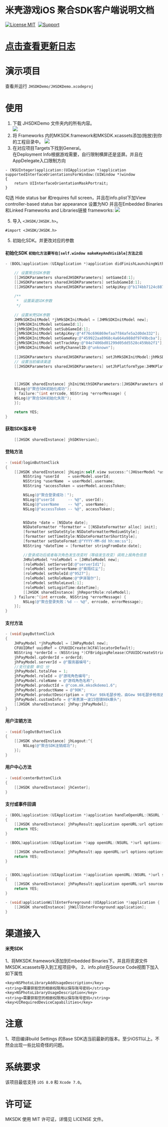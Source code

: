 # 米壳游戏iOS 聚合SDK客户端说明文档
[![License MIT](https://img.shields.io/badge/license-MIT-green.svg?style=flat)](https://raw.githubusercontent.com/mikegame/iOS-JHSDKDemo/master/LICENSE)&nbsp;
[![Support](https://img.shields.io/badge/support-iOS%208%2B%20-blue.svg?style=flat)](https://www.apple.com/nl/ios/)&nbsp;


[点击查看更新日志](https://github.com/mikegame/iOS-JHSDKDemo/blob/master/JHSDKVerisonReadMe.txt "Title")
==============

演示项目
==============
查看并运行 `JHSDKDemo/JHSDKDemo.xcodeproj`


使用
==============


1. 下载 JHSDKDemo 文件夹内的所有内容。<br/>
<img src="https://github.com/mikegame/iOS-JHSDKDemo/blob/master/Snapshots/FrameworkPath.png"><br/>
2. 将 Frameworks 内的MKSDK.framework和MKSDK.xcassets添加(拖放)到你的工程目录中。
<img src="https://github.com/mikegame/iOS-JHSDKDemo/blob/master/Snapshots/Framework.png"><br/>
3. 在对应项目Targets下找到General。<br/>
在Deployment Info根据游戏需要，自行限制横屏还是竖屏。并且在AppDelegate入口限制方向<br/>
```
- (NSUInteger)application:(UIApplication *)application supportedInterfaceOrientationsForWindow:(UIWindow *)window
{
    return UIInterfaceOrientationMaskPortrait;
}
```
勾选 Hide status bar 和requires full screen，并且在info.plist下加View controller-based status bar appearance 设置为NO
并且在Embedded Binaries和Linked Frameworks and Libraries链接 frameworks:
<img src="https://github.com/mikegame/iOS-JHSDKDemo/blob/master/Snapshots/FrameworkLink.png"><br/>

5. 导入 `<JHSDK/JHSDK.h>`。
```
#import <JHSDK/JHSDK.h>
```
5. 初始化SDK。并更改对应的参数

#### 初始化SDK `初始化方法要写在[self.window makeKeyAndVisible]方法之后`

```objective-c
- (BOOL)application:(UIApplication *)application didFinishLaunchingWithOptions:(NSDictionary *)launchOptions {

    // 设置聚合SDK参数
    [[JHSDKParameters sharedJHSDKParameters] setGameId:1];
    [[JHSDKParameters sharedJHSDKParameters] setSubGameId:1];
    [[JHSDKParameters sharedJHSDKParameters] setApiKey:@"b174bb7124c887547d384bbe11aaaa01"];
    
    /**
     *  设置渠道SDK参数
     */
     
    // 设置米壳SDK参数
    JHMkSDKInitModel *jhMkSDKInitModel = [JHMkSDKInitModel new];
    [jhMkSDKInitModel setGameId:1];
    [jhMkSDKInitModel setSubGameId:1];
    [jhMkSDKInitModel setApiKey:@"4f76c696869efaa7f84afe5a2d0de332"];
    [jhMkSDKInitModel setGameKey:@"459922aa8968c4a664a988df9749bcba"];
    [jhMkSDKInitModel setTrackKey:@"04e7406bd01299d05dd5528c459bb2f1"];
    [jhMkSDKInitModel setRyChannelID:@"unknown"];
    
    [[JHSDKParameters sharedJHSDKParameters] setJhMkSDKInitModel:jhMkSDKInitModel];
    // 设置当前编译渠道
    [[JHSDKParameters sharedJHSDKParameters] setJhPlatformType:JHMKPlatform];



    [[JHSDK sharedInstance] jhInitWithSDKParameters:[JHSDKParameters sharedJHSDKParameters] success:^{
    NSLog(@"聚合SDK初始化成功");
    } failure:^(int errcode, NSString *errorMessage) {
    NSLog(@"聚合SDK初始化失败");
    }];

    return YES;
}
```

#### 获取SDK版本号

```objective-c
    [[JHSDK sharedInstance] jhSDKVersion];
```

#### 登陆方法

```objective-c
- (void)loginButtonClick
{
    [[JHSDK sharedInstance] jhLogin:self.view success:^(JHUserModel *userModel) {
        NSString *userId    = userModel.userId;
        NSString *userName  = userModel.username;
        NSString *accessToken = userModel.accessToken;

        NSLog(@"聚合登录成功：");
        NSLog(@"userId      -- %@", userId);
        NSLog(@"userName    -- %@", userName);
        NSLog(@"accessToken -- %@", accessToken);


        NSDate *date = [NSDate date];
        NSDateFormatter *formatter = [[NSDateFormatter alloc] init];
        [formatter setDateStyle:NSDateFormatterMediumStyle];
        [formatter setTimeStyle:NSDateFormatterShortStyle];
        [formatter setDateFormat:@"YYYY-MM-dd hh:mm:ss"];
        NSString *dateTime = [formatter stringFromDate:date];

        //登录成功后或者每次角色发生改变时（等级发生改变）调用上报角色信息
        JHRoleModel *roleModel = [JHRoleModel new];
        [roleModel setServerId:@"serverId1"];
        [roleModel setServerName:@"紫陌红尘"];
        [roleModel setRoleId:@"9527"];
        [roleModel setRoleName:@"伊泽瑞尔"];
        [roleModel setRoleLevel:1];
        [roleModel setLoginTime:dateTime];
        [[JHSDK sharedInstance] jhReportRole:roleModel];
    } failure:^(int errcode, NSString *errorMessage) {
        NSLog(@"聚合登录失败：%d -- %@", errcode, errorMessage);
    }];
}
```

#### 支付方法

```objective-c
- (void)payButtonClick
{
    JHPayModel *jhPayModel = [JHPayModel new];
    CFUUIDRef uuidRef = CFUUIDCreate(kCFAllocatorDefault);
    NSString *orderId = (NSString *)CFBridgingRelease(CFUUIDCreateString(kCFAllocatorDefault, uuidRef));
    jhPayModel.cpOrderId = orderId;
    jhPayModel.serverId = @"服务器编号";
    //支付金额 单位 分
    jhPayModel.totalFee = 1;
    jhPayModel.roleId = @"游戏角色编号";
    jhPayModel.roleName = @"游戏角色名称";
    jhPayModel.productId = @"com.mk.mksdkdemo1.6";
    jhPayModel.productName = @"98K";
    jhPayModel.productDescription = @"Kar 98k毛瑟步枪，由Gew 98毛瑟步枪改进而来";
    jhPayModel.customInfo = @"来表演一波15倍镜98k爆头";
    [[JHSDK sharedInstance] jhPay:jhPayModel];
}
```



#### 用户注销方法

```objective-c
- (void)logOutButtonClick
{
    [[JHSDK sharedInstance] jhLogout:^{
        NSLog(@"聚合SDK注销成功");
    }];
}
```


#### 用户中心方法
```objective-c
- (void)centerButtonClick
{
    [[JHSDK sharedInstance] jhCenter];
}
```

#### 支付或事件回调
```objective-c
- (BOOL)application:(UIApplication *)application handleOpenURL:(NSURL *)url
{
    [[JHSDK sharedInstance] jhPayResult:application openURL:url options:nil];
    return YES;
}

- (BOOL)application:(UIApplication *)app openURL:(NSURL *)url options:(NSDictionary<NSString*, id> *)options{

    [[JHSDK sharedInstance] jhPayResult:app openURL:url options:options];
    return YES;
}


- (BOOL)application:(UIApplication *)application openURL:(NSURL *)url sourceApplication:(NSString *)sourceApplication annotation:(id)annotation
{
    [[JHSDK sharedInstance] jhPayResult:application openURL:url sourceApplication:sourceApplication];
    return YES;
}

- (void)applicationWillEnterForeground:(UIApplication *)application {
    [[JHSDK sharedInstance] jhWillEnterForeground:application];
}
```




渠道接入
==============

#### 米壳SDK

1、将MKSDK.framework添加到Embedded Binaries下。并且将资源文件MKSDK.xcassets导入到工程项目中。
2、info.plist在Source Code视图下加入如下属性
```
<key>NSPhotoLibraryAddUsageDescription</key>
<string>需要获取您的相册权限用以保存账号密码</string>
<key>NSPhotoLibraryUsageDescription</key>
<string>需要获取您的相册权限用以保存账号密码</string>
<key>UIRequiredDeviceCapabilities</key>
```



注意
==============
1、项目编译build Settings 的Base SDK选当前最新的版本。至少iOS11以上。不然会出现一些比较奇怪的问题。


系统要求
==============
该项目最低支持 `iOS 8.0` 和 `Xcode 7.0`。



许可证
==============
MKSDK 使用 MIT 许可证，详情见 LICENSE 文件。

